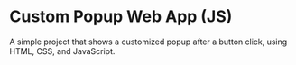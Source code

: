 # Custom Popup Web App (JS)

A simple project that shows a customized popup after a button click, using HTML, CSS, and JavaScript.